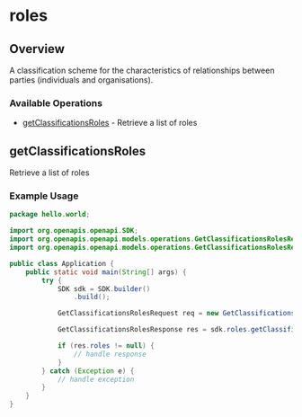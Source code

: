 # roles

## Overview

A classification scheme for the characteristics of relationships between parties (individuals and organisations).


### Available Operations

* [getClassificationsRoles](#getclassificationsroles) - Retrieve a list of roles

## getClassificationsRoles

Retrieve a list of roles

### Example Usage

```java
package hello.world;

import org.openapis.openapi.SDK;
import org.openapis.openapi.models.operations.GetClassificationsRolesRequest;
import org.openapis.openapi.models.operations.GetClassificationsRolesResponse;

public class Application {
    public static void main(String[] args) {
        try {
            SDK sdk = SDK.builder()
                .build();

            GetClassificationsRolesRequest req = new GetClassificationsRolesRequest("eaque");            

            GetClassificationsRolesResponse res = sdk.roles.getClassificationsRoles(req);

            if (res.roles != null) {
                // handle response
            }
        } catch (Exception e) {
            // handle exception
        }
    }
}
```

